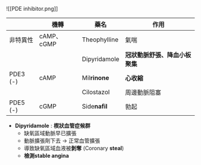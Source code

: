 ![[PDE inhibitor.png]]

|          | 機轉       | 藥名         | 作用             |
|----------|------------|--------------|------------------|
| 非特異性 | cAMP、cGMP | Theophylline | 氣喘             |
|          |            | Dipyridamole | **冠狀動脈舒張、降血小板聚集**|
| PDE3 (-) | cAMP       | Mil**rinone**    | **心收縮**           |
|          |            | Cilostazol    | 周邊動脈阻塞 |
| PDE5 (-) | cGMP       | Side**nafil**    | 勃起             |
- **Dipyridamole** : **楔狀血管症候群**
	- 缺氧區域動脈早已擴張
	- 動脈擴張劑下去 -> 正常血管擴張
	- 導致缺氧區域血液被**剝奪** (Coronary **steal**)
	- **檢測stable angina**